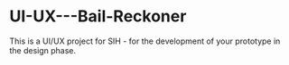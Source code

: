 # UI-UX---Bail-Reckoner
This is a UI/UX project for SIH - for the development of your prototype in the design phase.
